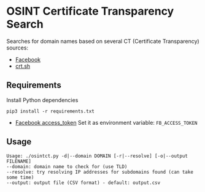 # OSINT Certificate Transparency Search

Searches for domain names based on several CT (Certificate Transparency) sources:

- [Facebook](https://developers.facebook.com/tools/ct/search/)
- [crt.sh](https://crt.sh/)

## Requirements

Install Python dependencies

`pip3 install -r requirements.txt`

- [Facebook access_token](https://developers.facebook.com/tools/accesstoken/)
  Set it as environment variable: `FB_ACCESS_TOKEN`

## Usage

```text
Usage: ./osintct.py -d|--domain DOMAIN [-r|--resolve] [-o|--output FILENAME]
--domain: domain name to check for (use TLD)
--resolve: try resolving IP addresses for subdomains found (can take some time)
--output: output file (CSV format) - default: output.csv
```
